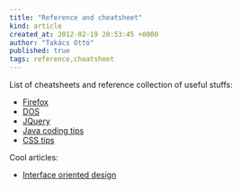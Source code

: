 ```yaml
---
title: "Reference and cheatsheet"
kind: article
created_at: 2012-02-19 20:53:45 +0000
author: "Takács Ottó"
published: true
tags: reference,cheatsheet
---
```

List of cheatsheets and reference collection of useful stuffs:

- [Firefox](/cheatsheet/firefox)
- [DOS](/articles/doc-command-prompt)
- [JQuery](/articles/jquery)
- [Java coding tips](/articles/java-coding-tips)
- [CSS tips](/articles/css-tricks)

Cool articles:

- [Interface oriented design](/olvasonaplo/interface-oriented-design-ken-pugh)

<div class='old-comments'></div>